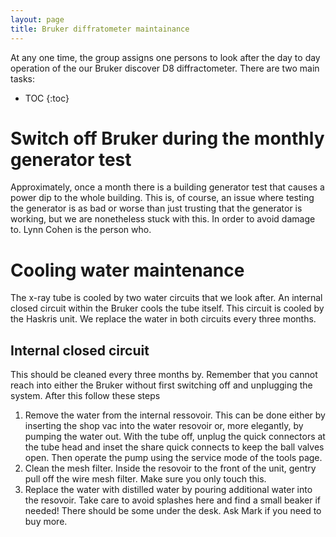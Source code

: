 ```yaml
---
layout: page
title: Bruker diffratometer maintainance
---
```


At any one time, the group assigns one persons to look after the day to day operation of the our Bruker discover D8 diffractometer. There are two main tasks:
* TOC
{:toc}

# Switch off Bruker during the monthly generator test
Approximately, once a month there is a building generator test that causes a power dip to the whole building. This is, of course, an issue where testing the generator is as bad or worse than just trusting that the generator is working, but we are nonetheless stuck with this. In order to avoid damage to. Lynn Cohen is the person who.

# Cooling water maintenance
The x-ray tube is cooled by two water circuits that we look after. An internal closed circuit within the Bruker cools the tube itself. This circuit is cooled by the Haskris unit. We replace the water in both circuits every three months.
## Internal closed circuit
This should be cleaned every three months by. Remember that you cannot reach into either the Bruker without first switching off and unplugging the system. After this follow these steps
1. Remove the water from the internal ressovoir. This can be done either by inserting the shop vac into the water resovoir or, more elegantly, by pumping the water out. With the tube off, unplug the quick connectors at the tube head and inset the share quick connects to keep the ball valves open. Then operate the pump using the service mode of the tools page.
1. Clean the mesh filter. Inside the resovoir to the front of the unit, gentry pull off the wire mesh filter. Make sure you only touch this.
1. Replace the water with distilled water by pouring additional water into the resovoir. Take care to avoid splashes here and find a small beaker if needed! There should be some under the desk. Ask Mark if you need to buy more.

